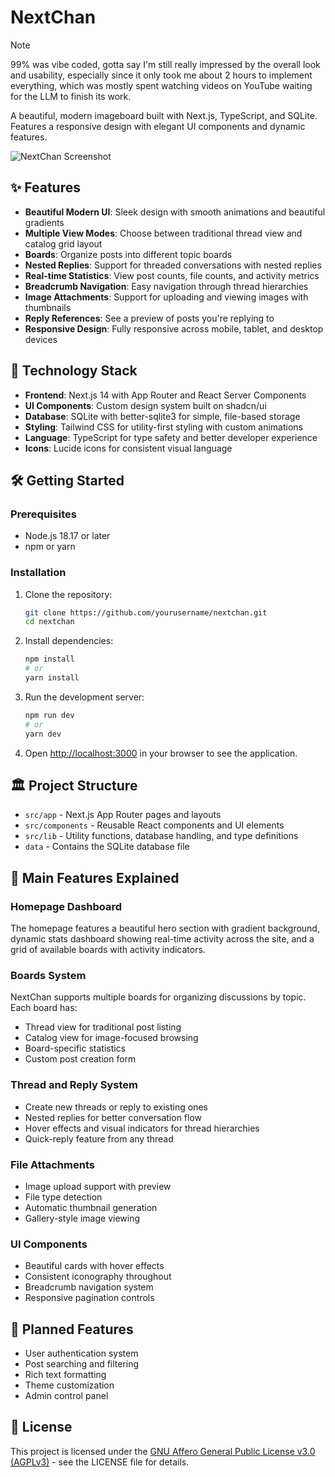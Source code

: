 # NextChan

> [!NOTE] 
> 99% was vibe coded, gotta say I'm still really impressed by the overall look and usability, especially since it only took me about 2 hours to implement everything, which was mostly spent watching videos on YouTube waiting for the LLM to finish its work.

A beautiful, modern imageboard built with Next.js, TypeScript, and SQLite. Features a responsive design with elegant UI components and dynamic features.

![NextChan Screenshot](https://via.placeholder.com/800x450.png?text=NextChan+Screenshot)

## ✨ Features

- **Beautiful Modern UI**: Sleek design with smooth animations and beautiful gradients
- **Multiple View Modes**: Choose between traditional thread view and catalog grid layout
- **Boards**: Organize posts into different topic boards
- **Nested Replies**: Support for threaded conversations with nested replies
- **Real-time Statistics**: View post counts, file counts, and activity metrics
- **Breadcrumb Navigation**: Easy navigation through thread hierarchies
- **Image Attachments**: Support for uploading and viewing images with thumbnails
- **Reply References**: See a preview of posts you're replying to
- **Responsive Design**: Fully responsive across mobile, tablet, and desktop devices

## 🚀 Technology Stack

- **Frontend**: Next.js 14 with App Router and React Server Components
- **UI Components**: Custom design system built on shadcn/ui
- **Database**: SQLite with better-sqlite3 for simple, file-based storage
- **Styling**: Tailwind CSS for utility-first styling with custom animations
- **Language**: TypeScript for type safety and better developer experience
- **Icons**: Lucide icons for consistent visual language

## 🛠️ Getting Started

### Prerequisites

- Node.js 18.17 or later
- npm or yarn

### Installation

1. Clone the repository:
   ```bash
   git clone https://github.com/yourusername/nextchan.git
   cd nextchan
   ```

2. Install dependencies:
   ```bash
   npm install
   # or
   yarn install
   ```

3. Run the development server:
   ```bash
   npm run dev
   # or
   yarn dev
   ```

4. Open [http://localhost:3000](http://localhost:3000) in your browser to see the application.

## 🏛️ Project Structure

- `src/app` - Next.js App Router pages and layouts
- `src/components` - Reusable React components and UI elements
- `src/lib` - Utility functions, database handling, and type definitions
- `data` - Contains the SQLite database file

## 🌟 Main Features Explained

### Homepage Dashboard
The homepage features a beautiful hero section with gradient background, dynamic stats dashboard showing real-time activity across the site, and a grid of available boards with activity indicators.

### Boards System
NextChan supports multiple boards for organizing discussions by topic. Each board has:
- Thread view for traditional post listing
- Catalog view for image-focused browsing
- Board-specific statistics
- Custom post creation form

### Thread and Reply System
- Create new threads or reply to existing ones
- Nested replies for better conversation flow
- Hover effects and visual indicators for thread hierarchies
- Quick-reply feature from any thread

### File Attachments
- Image upload support with preview
- File type detection
- Automatic thumbnail generation
- Gallery-style image viewing

### UI Components
- Beautiful cards with hover effects
- Consistent iconography throughout
- Breadcrumb navigation system
- Responsive pagination controls

## 🔮 Planned Features

- User authentication system
- Post searching and filtering
- Rich text formatting
- Theme customization
- Admin control panel

## 📜 License

This project is licensed under the [GNU Affero General Public License v3.0 (AGPLv3)](LICENSE) - see the LICENSE file for details.
